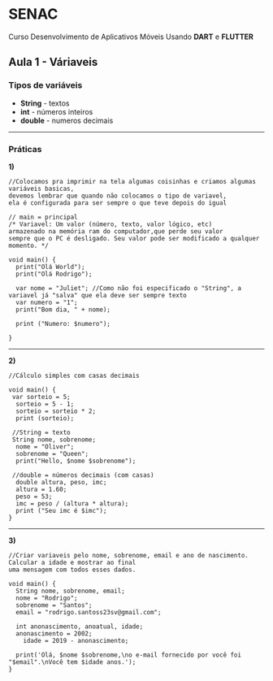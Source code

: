 # SENAC
Curso Desenvolvimento de Aplicativos Móveis
Usando **DART** e **FLUTTER**

## Aula 1 - Váriaveis

### Tipos de variáveis
- **String** - textos
- **int** - números inteiros
- **double** - numeros decimais

------------------------------------------------------------------------------------------------------------------------

### Práticas

**1)**
```
//Colocamos pra imprimir na tela algumas coisinhas e criamos algumas variáveis basicas,
devemos lembrar que quando não colocamos o tipo de variavel,
ela é configurada para ser sempre o que teve depois do igual

// main = principal
/* Variavel: Um valor (número, texto, valor lógico, etc)
armazenado na memória ram do computador,que perde seu valor
sempre que o PC é desligado. Seu valor pode ser modificado a qualquer momento. */

void main() {
  print("Olá World");
  print("Olá Rodrigo");
  
  var nome = "Juliet"; //Como não foi especificado o "String", a variavel já "salva" que ela deve ser sempre texto
  var numero = "1";
  print("Bom dia, " + nome);
  
  print ("Numero: $numero");
  
}
```
------------------------------------------------------------

**2)**
```
//Cálculo simples com casas decimais

void main() {
 var sorteio = 5;
  sorteio = 5 - 1;
  sorteio = sorteio * 2;
  print (sorteio);
  
 //String = texto
 String nome, sobrenome;
  nome = "Oliver";
  sobrenome = "Queen";
  print("Hello, $nome $sobrenome");
  
 //double = números decimais (com casas)
  double altura, peso, imc;
  altura = 1.60;
  peso = 53;
  imc = peso / (altura * altura);
  print ("Seu imc é $imc");
}
```
------------------------------------------------------------

**3)**
```
//Criar variaveis pelo nome, sobrenome, email e ano de nascimento. Calcular a idade e mostrar ao final
uma mensagem com todos esses dados.

void main() {
  String nome, sobrenome, email;
  nome = "Rodrigo";
  sobrenome = "Santos";
  email = "rodrigo.santoss23sv@gmail.com";
      
  int anonascimento, anoatual, idade;
  anonascimento = 2002;
 	idade = 2019 - anonascimento;
 
  print('Olá, $nome $sobrenome,\no e-mail fornecido por você foi "$email".\nVocê tem $idade anos.');
}
```
